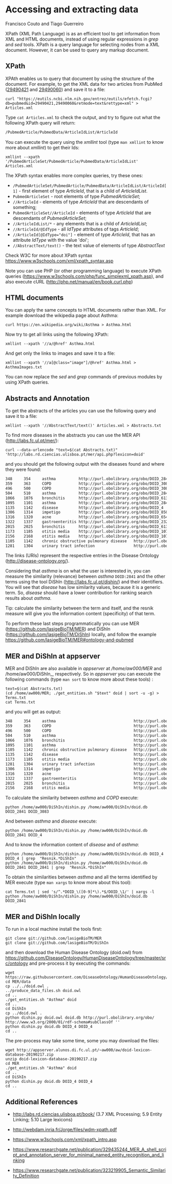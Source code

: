 # Accessing and extracting data
Francisco Couto and Tiago Guerreiro

XPath (XML Path Language) is as an efficient tool to get information from XML and HTML documents, 
instead of using regular expressions in _grep_ and _sed_ tools.
XPath is a query language for selecting nodes from a XML document. 
However, it can be used to query any markup document. 


## XPath

XPAth enables us to query that document by using the structure of the document.
For example, to get the XML data for two articles from PubMed ([29490421](https://www.ncbi.nlm.nih.gov/pubmed/29490421) and [29490060](https://www.ncbi.nlm.nih.gov/pubmed/29490060)) 
and save it to a file:
```shell
curl "https://eutils.ncbi.nlm.nih.gov/entrez/eutils/efetch.fcgi?db=pubmed&id=29490421,29490060&retmode=text&rettype=xml" > Articles.xml 
```

Type ```cat Articles.xml``` to check the output, and try to figure out what the following XPath query will return:

```txt
/PubmedArticle/PubmedData/ArticleIdList/ArticleId 
```

You can execute the query using the _xmllint_ tool (type ```man xmllint``` to know more about _xmllint_) to get their Ids:

```shell
xmllint --xpath '/PubmedArticleSet/PubmedArticle/PubmedData/ArticleIdList' Articles.xml
```

The XPath syntax enables more complex queries, try these ones:

- ```/PubmedArticleSet/PubmedArticle/PubmedData/ArticleIdList/ArticleId[1]``` - first element of type _ArticleId_, that is a child of _ArticleIdList_.
- ```PubmedArticleSet``` - root elements of type _PubmedArticleSet_;
- ```//ArticleId``` - elements of type _ArticleId_ that are descendants of something;
- ```PubmedArticleSet//ArticleId``` - elements of type _ArticleId_ that are descendants of _PubmedArticleSet_; 
- ```//ArticleIdList/*``` - any elements that is a child of _ArticleIdList_;
- ```//ArticleId/@IdType``` - all _IdType_ attributes of tags _ArticleId_;
- ```//ArticleId[@IdType="doi"]``` - element of type _ArticleId_, that has an attribute _IdType_ with the value 'doi';
- ```//AbstractText/text()``` - the text value of elements of type _AbstractText_ 

Check W3C for more about XPath syntax https://www.w3schools.com/xml/xpath_syntax.asp

Note you can use PHP (or other programming language) to execute XPath queries (https://www.w3schools.com/php/func_simplexml_xpath.asp),
and also execute cURL (http://php.net/manual/en/book.curl.php)


## HTML documents 

You can apply the same concepts to HTML documents rather than XML. 
For example download the wikipedia page about Asthma:

```shell
curl https://en.wikipedia.org/wiki/Asthma > Asthma.html
```

Now try to get all links using the following XPath:

```shell
xmllint --xpath '//a/@href' Asthma.html 
```

And get only the links to images and save it to a file: 

```shell
xmllint --xpath '//a[@class="image"]/@href' Asthma.html > AsthmaImages.txt
```

You can now replace the _sed_ and _grep_ commands of previous modules by using XPath queries.

## Abstracts and Annotation

To get the abstracts of the articles you can use the following query and save it to a file:
```shell
xmllint --xpath '//AbstractText/text()' Articles.xml > Abstracts.txt
```

To find more diseases in the abstracts you can use the MER API (http://labs.fc.ul.pt/mer/):
```shell
curl --data-urlencode "text=$(cat Abstracts.txt)" 'http://labs.rd.ciencias.ulisboa.pt/mer/api.php?lexicon=doid'
```

and you should get the following output with the diseases found and where they were found: 
```txt
348     354     asthma          http://purl.obolibrary.org/obo/DOID_2841
359     363     COPD            http://purl.obolibrary.org/obo/DOID_3083
496     500     COPD            http://purl.obolibrary.org/obo/DOID_3083
504     510     asthma          http://purl.obolibrary.org/obo/DOID_2841
1066    1076    bronchitis      http://purl.obolibrary.org/obo/DOID_6132
1095    1101    asthma          http://purl.obolibrary.org/obo/DOID_2841
1135    1142    disease         http://purl.obolibrary.org/obo/DOID_4
1306    1314    impetigo        http://purl.obolibrary.org/obo/DOID_8504
1316    1320    acne            http://purl.obolibrary.org/obo/DOID_6543
1322    1337    gastroenteritis http://purl.obolibrary.org/obo/DOID_2326
2015    2025    bronchitis      http://purl.obolibrary.org/obo/DOID_6132
1173    1185    otitis media    http://purl.obolibrary.org/obo/DOID_10754
2156    2168    otitis media    http://purl.obolibrary.org/obo/DOID_10754
1105    1142    chronic obstructive pulmonary disease   http://purl.obolibrary.org/obo/DOID_3083
1281    1304    urinary tract infection                 http://purl.obolibrary.org/obo/DOID_13148
```
The links (URIs) represent the respective entries in the Disease Ontology (http://disease-ontology.org/).

Considering that _asthma_ is on what the user is interested in, you can measure the similarity (relevance) between _asthma_ ```DOID:2841``` and 
the other terms using the tool DiShIn (http://labs.fc.ul.pt/dishin/) and their identifiers. 
You will see that _disease_ has low similarity values, because it is a generic term. So, _disease_ should have a lower contribution for ranking search results about _asthma_.

Tip: calculate the similarity between the term and itself, and the resnik measure will give you the information content (specificity) of that term.  

To perform these last steps programmatically you can use MER (https://github.com/lasigeBioTM/MER) and DiShIn (https://github.com/lasigeBioTM/DiShIn) locally, 
and follow the example https://github.com/lasigeBioTM/MER#ontology-and-pubmed

## MER and DiShIn at appserver

MER and DiShIn are also available in _appserver_ at _/home/aw000/MER_ and /home/aw000/DiShIn_, respectively.
So in _appserver_ you can execute the following commands (type ```man sort``` to know more about these tools) :

```shell
text=$(cat Abstracts.txt) 
(cd /home/aw000/MER; ./get_entities.sh "$text" doid | sort -u -g) > Terms.txt
cat Terms.txt
```
and you will get as output:

```txt
348     354     asthma                                  http://purl.obolibrary.org/obo/DOID_2841
359     363     COPD                                    http://purl.obolibrary.org/obo/DOID_3083
496     500     COPD                                    http://purl.obolibrary.org/obo/DOID_3083
504     510     asthma                                  http://purl.obolibrary.org/obo/DOID_2841
1066    1076    bronchitis                              http://purl.obolibrary.org/obo/DOID_6132
1095    1101    asthma                                  http://purl.obolibrary.org/obo/DOID_2841
1105    1142    chronic obstructive pulmonary disease   http://purl.obolibrary.org/obo/DOID_3083
1135    1142    disease                                 http://purl.obolibrary.org/obo/DOID_4
1173    1185    otitis media                            http://purl.obolibrary.org/obo/DOID_10754
1281    1304    urinary tract infection                 http://purl.obolibrary.org/obo/DOID_13148
1306    1314    impetigo                                http://purl.obolibrary.org/obo/DOID_8504
1316    1320    acne                                    http://purl.obolibrary.org/obo/DOID_6543
1322    1337    gastroenteritis                         http://purl.obolibrary.org/obo/DOID_2326
2015    2025    bronchitis                              http://purl.obolibrary.org/obo/DOID_6132
2156    2168    otitis media                            http://purl.obolibrary.org/obo/DOID_10754
```

To calculate the similarity between _asthma_ and _COPD_ execute:

```shell
python /home/aw000/DiShIn/dishin.py /home/aw000/DiShIn/doid.db DOID_2841 DOID_3083
```

And between _asthma_ and _disease_ execute:
```shell
python /home/aw000/DiShIn/dishin.py /home/aw000/DiShIn/doid.db DOID_2841 DOID_4
```

And to know the information content of _disease_ and of _asthma_:
```shell
python /home/aw000/DiShIn/dishin.py /home/aw000/DiShIn/doid.db DOID_4 DOID_4 | grep  "Resnik.*DiShIn"
python /home/aw000/DiShIn/dishin.py /home/aw000/DiShIn/doid.db DOID_2841 DOID_2841 | grep  "Resnik.*DiShIn"
```

To obtain the similarities between _asthma_ and all the terms identified by MER execute (type ```man xargs``` to know more about this tool):

```shell
cat Terms.txt | sed 's/^.*DOID_\([0-9]*\).*$/DOID_\1/' | xargs -l python /home/aw000/DiShIn/dishin.py /home/aw000/DiShIn/doid.db DOID_2841
```

## MER and DiShIn locally

To run in a local machine install the tools first:

```shell
git clone git://github.com/lasigeBioTM/MER
git clone git://github.com/lasigeBioTM/DiShIn
```
and then download the Human Disease Ontology (doid.owl) from https://github.com/DiseaseOntology/HumanDiseaseOntology/tree/master/src/ontology and pre-process it by executing the commands:  

```shell
wget https://raw.githubusercontent.com/DiseaseOntology/HumanDiseaseOntology/master/src/ontology/doid.owl
cd MER/data
cp ../../doid.owl .
../produce_data_files.sh doid.owl
cd ..
./get_entities.sh "Asthma" doid
cd ..
cd DiShIn
cp ../doid.owl .
python dishin.py doid.owl doid.db http://purl.obolibrary.org/obo/ http://www.w3.org/2000/01/rdf-schema#subClassOf ''
python dishin.py doid.db DOID_4 DOID_4 
cd ..
```

The pre-process may take some time, some you may download the files:
```shell
wget http://appserver.alunos.di.fc.ul.pt/~aw000/aw/doid-lexicon-database-20190217.zip
unzip doid-lexicon-database-20190217.zip
cd MER
./get_entities.sh "Asthma" doid
cd ..
cd DiShIn
python dishin.py doid.db DOID_4 DOID_4 
cd ..
```


## Additional References

- http://labs.rd.ciencias.ulisboa.pt/book/ (3.7 XML Processing; 5.9 Entity Linking; 5.10 Large lexicons)

- http://webdam.inria.fr/Jorge/files/wdm-xpath.pdf

- https://www.w3schools.com/xml/xpath_intro.asp

- https://www.researchgate.net/publication/329435244_MER_A_shell_script_and_annotation_server_for_minimal_named_entity_recognition_and_linking

- https://www.researchgate.net/publication/323219905_Semantic_Similarity_Definition

